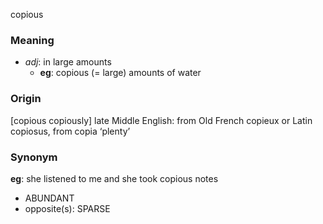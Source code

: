 copious
### Meaning
+ _adj_: in large amounts
	+ __eg__: copious (= large) amounts of water

### Origin

[copious copiously] late Middle English: from Old French copieux or Latin copiosus, from copia ‘plenty’

### Synonym

__eg__: she listened to me and she took copious notes

+ ABUNDANT
+ opposite(s): SPARSE


